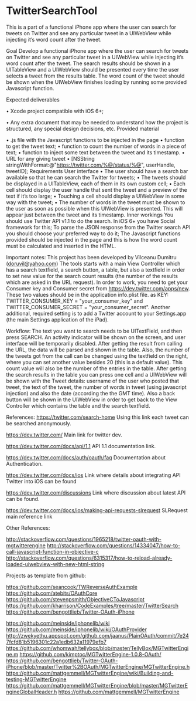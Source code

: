 TwitterSearchTool
=================

This is a part of a functional iPhone app where the user can search for tweets on Twitter and see any particular tweet in a UIWebView while injecting it’s word count after the tweet.

Goal
Develop a functional iPhone app where the user can search for tweets on Twitter and see
any particular tweet in a UIWebView while injecting it’s word count after the tweet.
The search results should be shown in a UITableView and a UIWebView should be
presented every time the user selects a tweet from the results table. The word count of the
tweet should be shown when the UIWebView finishes loading by running some provided
Javascript function.

Expected deliverables

• Xcode project compatible with iOS 6+;

• Any extra document that may be needed to understand how the project is structured, any
special design decisions, etc.
Provided material

• .js file with the Javascript functions to be injected in the page
• function to get the tweet text;
• function to count the number of words in a piece of text;
• function to inject some text between the tweet and its timestamp.
• URL for any giving tweet
• [NSString stringWithFormat:@"https://twitter.com/%@/status/%@",
userHandle, tweetID];
Requirements
User interface
• The user should have a search bar available so that he can search the Twitter for tweets;
• The tweets should be displayed in a UITableView, each of them in its own custom cell;
• Each cell should display the user handle that sent the tweet and a preview of the text if
it’s too large;
• Touching a cell should display a UIWebView in some way with the tweet;
• The number of words in the tweet must be shown to the user as soon as possible when
this UIWebView is presented. This will appear just between the tweet and its timestamp.
Inner workings
You should use Twitter API v1.1 to do the search. In iOS 6+ you have Social framework for
this;
To parse the JSON response from the Twitter search API you should choose your
preferred way to do it;
The Javascript functions provided should be injected in the page and this is how the word
count must be calculated and inserted in the HTML.


Important notes:
This project has been developed by Vilceanu Dumitru (doruvil@yahoo.com)
	The tools starts with a main View Controller which has a search textfield, a search button, a table, but also a textfield in order to set new value for the search count results (the number of the results which are asked in the URL request).
	In order to work, you need to get your Consumer key and Consumer secret from https://dev.twitter.com/apps/new. These two values should be in the application info.plist file. as KEY: TWITTER_CONSUMER_KEY = "your_consumer_key" and TWITTER_CONSUMER_SECRET = "your_consumer_secret".
	Another additional, required setting is to add a Twitter account to your Settings.app (the main Settings application of the iPad).

Workflow: 
	The text you want to search needs to be UITextField, and then press SEARCH. An activity indicator will be shown on the screen, and user interface will be temporarily disabled. After getting the result from calling the URL, the data will be parsed and shown in the table. 
	Also, the number of the tweets got from the call can be changed using the textfield on the right, where you can set another value besides 20 (this is a default value). This count value will also be the number of the entries in the table.
	After getting the search results in the table you can press one cell and a UIWebView will be shown with the Tweet details: username of the user who posted that tweet, the text of the tweet, the number of words in tweet (using javascript injection) and also the date (according the the GMT time).
	Also a back button will be shown in the UIWebView in order to get back to the View Controller which contains the table and the search textfield.


References: 
https://twitter.com/search-home
Using this link each tweet can be searched anonymously.

https://dev.twitter.com/
Main link for twitter dev.

https://dev.twitter.com/docs/api/1.1
API 1.1 documentation link.

https://dev.twitter.com/docs/auth/oauth/faq
Documentation about Authentication.

https://dev.twitter.com/docs/ios
Link where details about integrating API Twitter into iOS can be found

https://dev.twitter.com/discussions
Link where discussion about latest API can be found.

https://dev.twitter.com/docs/ios/making-api-requests-slrequest
SLRequest main reference link

Other References:


http://stackoverflow.com/questions/1965218/twitter-oauth-with-mgtwitterengine
http://stackoverflow.com/questions/14334047/how-to-call-javascript-function-in-objective-c
http://stackoverflow.com/questions/6315317/how-to-reload-already-loaded-uiwebview-with-new-html-string

Projects as template from github:

https://github.com/seancook/TWReverseAuthExample
https://github.com/atebits/OAuthCore
https://github.com/stevenpsmith/ObjectiveCToJavascript
https://github.com/kharrison/CodeExamples/tree/master/TwitterSearch
https://github.com/bengottlieb/Twitter-OAuth-iPhone

https://github.com/meinside/iphonelib/wiki
https://github.com/meinside/iphonelib/wiki/OAuthProvider
http://zwekyethu.appspot.com/github.com/jaanus/PlainOAuth/commit/7e247fcfd81b5196301c22a1edb632a11979efb7
https://github.com/whomwah/tellybox/blob/master/TellyBox/MGTwitterEngine.m
https://github.com/kimptoc/MGTwitterEngine-1.0.8-OAuth/
https://github.com/bengottlieb/Twitter-OAuth-iPhone/blob/master/Twitter%2BOAuth/MGTwitterEngine/MGTwitterEngine.h
https://github.com/mattgemmell/MGTwitterEngine/wiki/Building-and-testing-MGTwitterEngine
https://github.com/mattgemmell/MGTwitterEngine/blob/master/MGTwitterEngineGlobalHeader.h
https://github.com/mattgemmell/MGTwitterEngine



